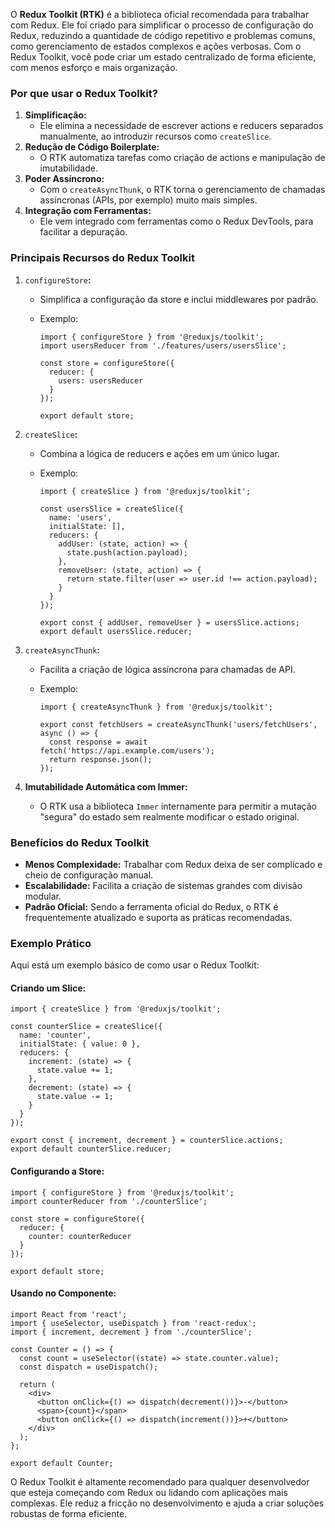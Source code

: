 O **Redux Toolkit (RTK)** é a biblioteca oficial recomendada para trabalhar com Redux. Ele foi criado para simplificar o processo de configuração do Redux, reduzindo a quantidade de código repetitivo e problemas comuns, como gerenciamento de estados complexos e ações verbosas. Com o Redux Toolkit, você pode criar um estado centralizado de forma eficiente, com menos esforço e mais organização.

### Por que usar o Redux Toolkit?

1. **Simplificação:**
    - Ele elimina a necessidade de escrever actions e reducers separados manualmente, ao introduzir recursos como `createSlice`.
2. **Redução de Código Boilerplate:**
    - O RTK automatiza tarefas como criação de actions e manipulação de imutabilidade.
3. **Poder Assíncrono:**
    - Com o `createAsyncThunk`, o RTK torna o gerenciamento de chamadas assíncronas (APIs, por exemplo) muito mais simples.
4. **Integração com Ferramentas:**
    - Ele vem integrado com ferramentas como o Redux DevTools, para facilitar a depuração.

### Principais Recursos do Redux Toolkit

1. `configureStore`**:**
    - Simplifica a configuração da store e inclui middlewares por padrão.
    - Exemplo:

        ```
        import { configureStore } from '@reduxjs/toolkit';
        import usersReducer from './features/users/usersSlice';
        
        const store = configureStore({
          reducer: {
            users: usersReducer
          }
        });
        
        export default store;
        ```

2. `createSlice`**:**
    - Combina a lógica de reducers e ações em um único lugar.
    - Exemplo:

        ```
        import { createSlice } from '@reduxjs/toolkit';
        
        const usersSlice = createSlice({
          name: 'users',
          initialState: [],
          reducers: {
            addUser: (state, action) => {
              state.push(action.payload);
            },
            removeUser: (state, action) => {
              return state.filter(user => user.id !== action.payload);
            }
          }
        });
        
        export const { addUser, removeUser } = usersSlice.actions;
        export default usersSlice.reducer;
        ```

3. `createAsyncThunk`**:**
    - Facilita a criação de lógica assíncrona para chamadas de API.
    - Exemplo:

        ```
        import { createAsyncThunk } from '@reduxjs/toolkit';
        
        export const fetchUsers = createAsyncThunk('users/fetchUsers', async () => {
          const response = await fetch('https://api.example.com/users');
          return response.json();
        });
        ```

4. **Imutabilidade Automática com Immer:**
    - O RTK usa a biblioteca `Immer` internamente para permitir a mutação "segura" do estado sem realmente modificar o estado original.

### Benefícios do Redux Toolkit

- **Menos Complexidade:** Trabalhar com Redux deixa de ser complicado e cheio de configuração manual.
- **Escalabilidade:** Facilita a criação de sistemas grandes com divisão modular.
- **Padrão Oficial:** Sendo a ferramenta oficial do Redux, o RTK é frequentemente atualizado e suporta as práticas recomendadas.

### Exemplo Prático

Aqui está um exemplo básico de como usar o Redux Toolkit:

#### Criando um Slice:

```
import { createSlice } from '@reduxjs/toolkit';

const counterSlice = createSlice({
  name: 'counter',
  initialState: { value: 0 },
  reducers: {
    increment: (state) => {
      state.value += 1;
    },
    decrement: (state) => {
      state.value -= 1;
    }
  }
});

export const { increment, decrement } = counterSlice.actions;
export default counterSlice.reducer;
```

#### Configurando a Store:

```
import { configureStore } from '@reduxjs/toolkit';
import counterReducer from './counterSlice';

const store = configureStore({
  reducer: {
    counter: counterReducer
  }
});

export default store;
```

#### Usando no Componente:

```
import React from 'react';
import { useSelector, useDispatch } from 'react-redux';
import { increment, decrement } from './counterSlice';

const Counter = () => {
  const count = useSelector((state) => state.counter.value);
  const dispatch = useDispatch();

  return (
    <div>
      <button onClick={() => dispatch(decrement())}>-</button>
      <span>{count}</span>
      <button onClick={() => dispatch(increment())}>+</button>
    </div>
  );
};

export default Counter;
```

O Redux Toolkit é altamente recomendado para qualquer desenvolvedor que esteja começando com Redux ou lidando com aplicações mais complexas. Ele reduz a fricção no desenvolvimento e ajuda a criar soluções robustas de forma eficiente.


